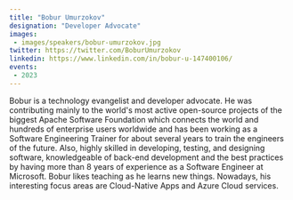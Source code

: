 ```yaml
---
title: "Bobur Umurzokov"
designation: "Developer Advocate"
images:
 - images/speakers/bobur-umurzokov.jpg
twitter: https://twitter.com/BoburUmurzokov
linkedin: https://www.linkedin.com/in/bobur-u-147400106/
events:
 - 2023
---
```


Bobur is a technology evangelist and developer advocate. He was contributing mainly to the world's most active open-source projects of the biggest Apache Software Foundation which connects the world and hundreds of enterprise users worldwide and has been working as a Software Engineering Trainer for about several years to train the engineers of the future. Also, highly skilled in developing, testing, and designing software, knowledgeable of back-end development and the best practices by having more than 8 years of experience as a Software Engineer at Microsoft. Bobur likes teaching as he learns new things. Nowadays, his interesting focus areas are Cloud-Native Apps and Azure Cloud services.
